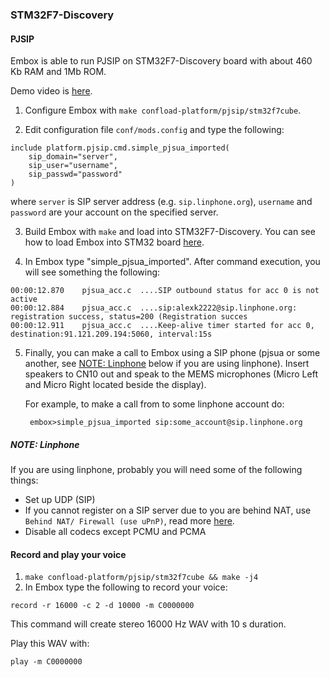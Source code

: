 ### STM32F7-Discovery

#### PJSIP

Embox is able to run PJSIP on STM32F7-Discovery board with about 460 Kb RAM and 1Mb ROM.

Demo video  is [here](https://www.youtube.com/watch?v=W6wuEIZJf8o).

1. Configure Embox with `make confload-platform/pjsip/stm32f7cube`.

2. Edit configuration file `conf/mods.config` and type the following:

```
include platform.pjsip.cmd.simple_pjsua_imported(
    sip_domain="server",
    sip_user="username",
    sip_passwd="password"
)
```
where `server` is SIP server address (e.g. `sip.linphone.org`), `username` and `password` are your account on the specified server.

3. Build Embox with `make` and load into STM32F7-Discovery. You can see how to load Embox into STM32 board [here](https://github.com/embox/embox/wiki/Running-Embox-on-STM32xxDiscovery).

4. In Embox type "simple_pjsua_imported". After command execution, you will see something the following:

```
00:00:12.870    pjsua_acc.c  ....SIP outbound status for acc 0 is not active
00:00:12.884    pjsua_acc.c  ....sip:alexk2222@sip.linphone.org: registration success, status=200 (Registration succes
00:00:12.911    pjsua_acc.c  ....Keep-alive timer started for acc 0, destination:91.121.209.194:5060, interval:15s
```

5. Finally, you can make a call to Embox using a SIP phone (pjsua or some another, see [NOTE: Linphone](https://github.com/embox/embox/wiki/AUDIO-on-STM32/#note-linphone) below if you are using linphone).
Insert speakers to CN10 out and speak to the MEMS microphones (Micro Left and Micro Right located beside the display).

   For example, to make a call from to some linphone account do:

   ```
    embox>simple_pjsua_imported sip:some_account@sip.linphone.org
   ```


##### NOTE: Linphone
If you are using linphone, probably you will need some of the following things:
* Set up UDP (SIP)
* If you cannot register on a SIP server due to you are behind NAT, use `Behind NAT/ Firewall (use uPnP)`, read more [here](http://www.linphone.org/news/13/26/Linphone-UPnP.html).
* Disable all codecs except PCMU and PCMA

#### Record and play your voice

1. `make confload-platform/pjsip/stm32f7cube && make -j4`
2. In Embox type the following to record your voice:

```
record -r 16000 -c 2 -d 10000 -m C0000000
```

This command will create stereo 16000 Hz WAV with 10 s duration.

Play this WAV with:

```
play -m C0000000
```

